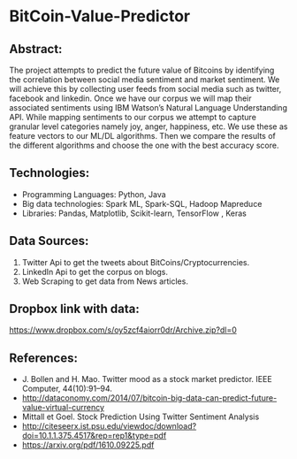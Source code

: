
# BitCoin-Value-Predictor


## Abstract: 
The project attempts to predict the future value of Bitcoins by identifying the correlation between social media sentiment and market sentiment. We will achieve this by collecting user feeds from social media such as twitter, facebook and linkedin. Once we have our corpus we will map their associated sentiments using IBM Watson’s Natural Language Understanding API. While mapping sentiments to our corpus we attempt to capture granular level categories namely joy, anger, happiness, etc. We use these as feature vectors to our ML/DL algorithms. Then we compare the results of the different algorithms and choose the one with the best accuracy score.

## Technologies:
* Programming Languages: Python, Java
* Big data technologies: Spark ML, Spark-SQL, Hadoop Mapreduce
* Libraries: Pandas, Matplotlib, Scikit-learn, TensorFlow , Keras

## Data Sources:
1. Twitter Api to get the tweets about BitCoins/Cryptocurrencies.
2. LinkedIn Api to get the corpus on blogs.
3. Web Scraping to get data from News articles.

## Dropbox link with data:
https://www.dropbox.com/s/oy5zcf4aiorr0dr/Archive.zip?dl=0

## References:
* J. Bollen and H. Mao. Twitter mood as a stock market predictor. IEEE Computer, 44(10):91–94.
* http://dataconomy.com/2014/07/bitcoin-big-data-can-predict-future-value-virtual-currency
* Mittall et Goel. Stock Prediction Using Twitter Sentiment Analysis
* http://citeseerx.ist.psu.edu/viewdoc/download?doi=10.1.1.375.4517&rep=rep1&type=pdf
* https://arxiv.org/pdf/1610.09225.pdf
